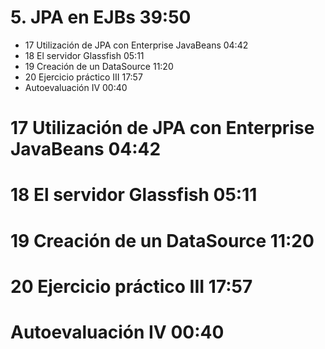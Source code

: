 # 5. JPA en EJBs 39:50

* 17 Utilización de JPA con Enterprise JavaBeans 04:42
* 18 El servidor Glassfish 05:11
* 19 Creación de un DataSource 11:20
* 20 Ejercicio práctico III 17:57
* Autoevaluación IV 00:40

# 17 Utilización de JPA con Enterprise JavaBeans 04:42
# 18 El servidor Glassfish 05:11
# 19 Creación de un DataSource 11:20
# 20 Ejercicio práctico III 17:57
# Autoevaluación IV 00:40
